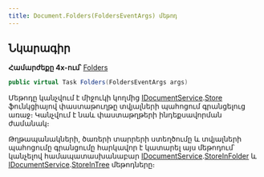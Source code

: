 ```yaml
---
title: Document.Folders(FoldersEventArgs) մեթոդ
---
```


## Նկարագիր

**Համարժեքը 4x-ում՝** [Folders](https://armsoft.github.io/as4x-docs/HTM/ProgrGuide/ScriptProcs/Folders.html)

```c#
public virtual Task Folders(FoldersEventArgs args)
```

Մեթոդը կանչվում է միջուկի կողմից [IDocumentService](../../services/IDocumentService.md).[Store](../../services/IDocumentService/Store.md) ֆունկցիայով փաստաթուղթը տվյալների պահոցում գրանցելուց առաջ։
Կանչվում է նաև փաստաթղթերի ինդեքսավորման ժամանակ։

Թղթապանակների, ծառերի տարրերի ստեղծումը և տվյալների պահոցումը գրանցումը հարկավոր է կատարել այս մեթոդում՝ կանչելով համապատասխանաբար [IDocumentService](../../services/IDocumentService.md).[StoreInFolder](../../services/IDocumentService/StoreInFolder.md) և [IDocumentService](../../services/IDocumentService.md).[StoreInTree](../../services/IDocumentService/StoreInTree.md) մեթոդները։

